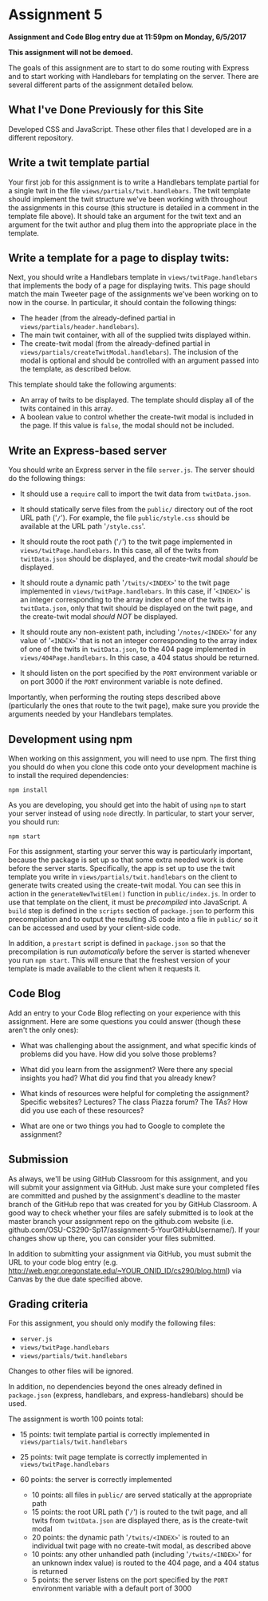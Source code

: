 # Assignment 5

**Assignment and Code Blog entry due at 11:59pm on Monday, 6/5/2017**

**This assignment will not be demoed.**

The goals of this assignment are to start to do some routing with Express and to start working with Handlebars for templating on the server.  There are several different parts of the assignment detailed below.

## What I've Done Previously for this Site
Developed CSS and JavaScript. These other files that I developed are in a different repository.

## Write a twit template partial

Your first job for this assignment is to write a Handlebars template partial for a single twit in the file `views/partials/twit.handlebars`.  The twit template should implement the twit structure we've been working with throughout the assignments in this course (this structure is detailed in a comment in the template file above).  It should take an argument for the twit text and an argument for the twit author and plug them into the appropriate place in the template.

## Write a template for a page to display twits:

Next, you should write a Handlebars template in `views/twitPage.handlebars` that implements the body of a page for displaying twits.  This page should match the main Tweeter page of the assignments we've been working on to now in the course.  In particular, it should contain the following things:
  * The header (from the already-defined partial in `views/partials/header.handlebars`).
  * The main twit container, with all of the supplied twits displayed within.
  * The create-twit modal (from the already-defined partial in `views/partials/createTwitModal.handlebars`).  The inclusion of the modal is optional and should be controlled with an argument passed into the template, as described below.

This template should take the following arguments:
  * An array of twits to be displayed.  The template should display all of the twits contained in this array.
  * A boolean value to control whether the create-twit modal is included in the page.  If this value is `false`, the modal should not be included.

## Write an Express-based server

You should write an Express server in the file `server.js`.  The server should do the following things:

  * It should use a `require` call to import the twit data from `twitData.json`.

  * It should statically serve files from the `public/` directory out of the root URL path ('`/`').  For example, the file `public/style.css` should be available at the URL path '`/style.css`'.

  * It should route the root path ('`/`') to the twit page implemented in `views/twitPage.handlebars`.  In this case, all of the twits from `twitData.json` should be displayed, and the create-twit modal *should* be displayed.

  * It should route a dynamic path '`/twits/<INDEX>`' to the twit page implemented in `views/twitPage.handlebars`.  In this case, if '`<INDEX>`' is an integer corresponding to the array index of one of the twits in `twitData.json`, only that twit should be displayed on the twit page, and the create-twit modal *should NOT* be displayed.

  * It should route any non-existent path, including '`/notes/<INDEX>`' for any value of '`<INDEX>`' that is not an integer corresponding to the array index of one of the twits in `twitData.json`, to the 404 page implemented in `views/404Page.handlebars`.  In this case, a 404 status should be returned.

  * It should listen on the port specified by the `PORT` environment variable or on port 3000 if the `PORT` environment variable is note defined.

Importantly, when performing the routing steps described above (particularly the ones that route to the twit page), make sure you provide the arguments needed by your Handlebars templates.

## Development using npm

When working on this assignment, you will need to use npm.  The first thing you should do when you clone this code onto your development machine is to install the required dependencies:
```
npm install
```

As you are developing, you should get into the habit of using `npm` to start your server instead of using `node` directly.  In particular, to start your server, you should run:
```
npm start
```

For this assignment, starting your server this way is particularly important, because the package is set up so that some extra needed work is done before the server starts.  Specifically, the app is set up to use the twit template you write in `views/partials/twit.handlebars` on the client to generate twits created using the create-twit modal.  You can see this in action in the `generateNewTwitElem()` function in `public/index.js`.  In order to use that template on the client, it must be *precompiled* into JavaScript.  A `build` step is defined in the `scripts` section of `package.json` to perform this precompilation and to output the resulting JS code into a file in `public/` so it can be accessed and used by your client-side code.

In addition, a `prestart` script is defined in `package.json` so that the precompilation is run *automatically* before the server is started whenever you run `npm start`.  This will ensure that the freshest version of your template is made available to the client when it requests it.

## Code Blog

Add an entry to your Code Blog reflecting on your experience with this assignment.  Here are some questions you could answer (though these aren't the only ones):

  * What was challenging about the assignment, and what specific kinds of problems did you have.  How did you solve those problems?

  * What did you learn from the assignment?  Were there any special insights you had?  What did you find that you already knew?

  * What kinds of resources were helpful for completing the assignment?  Specific websites?  Lectures?  The class Piazza forum?  The TAs?  How did you use each of these resources?

  * What are one or two things you had to Google to complete the assignment?

## Submission

As always, we'll be using GitHub Classroom for this assignment, and you will submit your assignment via GitHub.  Just make sure your completed files are committed and pushed by the assignment's deadline to the master branch of the GitHub repo that was created for you by GitHub Classroom.  A good way to check whether your files are safely submitted is to look at the master branch your assignment repo on the github.com website (i.e. github.com/OSU-CS290-Sp17/assignment-5-YourGitHubUsername/). If your changes show up there, you can consider your files submitted.

In addition to submitting your assignment via GitHub, you must submit the URL to your code blog entry (e.g. http://web.engr.oregonstate.edu/~YOUR_ONID_ID/cs290/blog.html) via Canvas by the due date specified above.

## Grading criteria

For this assignment, you should only modify the following files:
  * `server.js`
  * `views/twitPage.handlebars`
  * `views/partials/twit.handlebars`

Changes to other files will be ignored.

In addition, no dependencies beyond the ones already defined in `package.json` (express, handlebars, and express-handlebars) should be used.

The assignment is worth 100 points total:

  * 15 points: twit template partial is correctly implemented in `views/partials/twit.handlebars`

  * 25 points: twit page template is correctly implemented in `views/twitPage.handlebars`

  * 60 points: the server is correctly implemented
    * 10 points: all files in `public/` are served statically at the appropriate path
    * 15 points: the root URL path ('`/`') is routed to the twit page, and all twits from `twitData.json` are displayed there, as is the create-twit modal
    * 20 points: the dynamic path '`/twits/<INDEX>`' is routed to an individual twit page with no create-twit modal, as described above
    * 10 points: any other unhandled path (including '`/twits/<INDEX>`' for an unknown index value) is routed to the 404 page, and a 404 status is returned
    * 5 points: the server listens on the port specified by the `PORT` environment variable with a default port of 3000
